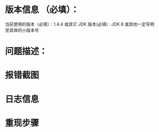 # 版本信息 （必填）：
当前使用的版本（必填）：1.4.4 或其它
JDK 版本(必填) : JDK 8 或其他一定写明至具体的小版本号

# 问题描述：

# 报错截图

# 日志信息

# 重现步骤

